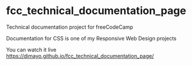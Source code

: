 # fcc_technical_documentation_page
Technical documentation project for freeCodeCamp

Documentation for CSS is one of my Responsive Web Design projects

You can watch it live https://dimayo.github.io/fcc_technical_documentation_page/
